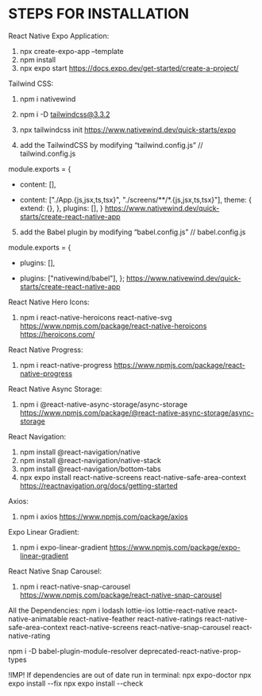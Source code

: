 # STEPS FOR INSTALLATION

React Native Expo Application:
1. npx create-expo-app –template
2. npm install
3. npx expo start
https://docs.expo.dev/get-started/create-a-project/

Tailwind CSS:
1. npm i nativewind
2. npm i -D tailwindcss@3.3.2
3. npx tailwindcss init
https://www.nativewind.dev/quick-starts/expo

4. add the TailwindCSS by modifying “tailwind.config.js”
// tailwind.config.js

module.exports = {
- content: [],
+ content: ["./App.{js,jsx,ts,tsx}", "./screens/**/*.{js,jsx,ts,tsx}"],
  theme: {
    extend: {},
  },
  plugins: [],
}
https://www.nativewind.dev/quick-starts/create-react-native-app

5. add the Babel plugin by modifying “babel.config.js”
// babel.config.js

module.exports = {
- plugins: [],
+ plugins: ["nativewind/babel"],
};
https://www.nativewind.dev/quick-starts/create-react-native-app

React Native Hero Icons:
1. npm i react-native-heroicons react-native-svg
https://www.npmjs.com/package/react-native-heroicons
https://heroicons.com/

React Native Progress:
1. npm i react-native-progress
https://www.npmjs.com/package/react-native-progress

React Native Async Storage:
1. npm i @react-native-async-storage/async-storage
https://www.npmjs.com/package/@react-native-async-storage/async-storage

React Navigation:
1. npm install @react-navigation/native
2. npm install @react-navigation/native-stack
3. npm install @react-navigation/bottom-tabs
4. npx expo install react-native-screens react-native-safe-area-context
https://reactnavigation.org/docs/getting-started

Axios:
1. npm i axios
https://www.npmjs.com/package/axios

Expo Linear Gradient:
1. npm i expo-linear-gradient
https://www.npmjs.com/package/expo-linear-gradient

React Native Snap Carousel:
1. npm i react-native-snap-carousel
https://www.npmjs.com/package/react-native-snap-carousel

All the Dependencies:
npm i lodash lottie-ios lottie-react-native react-native-animatable react-native-feather react-native-ratings react-native-safe-area-context react-native-screens react-native-snap-carousel react-native-rating

npm i -D babel-plugin-module-resolver deprecated-react-native-prop-types

!IMP!
If dependencies are out of date run in terminal:
npx expo-doctor
npx expo install --fix
npx expo install --check
